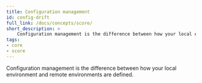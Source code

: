 ```yaml
---
title: Configuration management
id: config-drift
full_link: /docs/concepts/score/
short_description: >
    Configuration management is the difference between how your local environment and remote environments are defined.
tags:
- core
- score
---
```


<!-- short -->

Configuration management is the difference between how your local environment and remote environments are defined.
